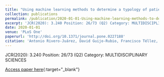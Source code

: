 ```yaml
---
title: "Using machine learning methods to determine a typology of patients with HIV-HCV infection to be treated with antivirals"
collection: publications
permalink: /publication/2020-01-01-Using-machine-learning-methods-to-determine-a-typology-of-patients-with-HIV-HCV-infection-to-be-trea
excerpt: 'JCR(2020): 3.240 Position: 26/73 (Q2) Category: MULTIDISCIPLINARY SCIENCES'
date: 2020-01-01
venue: 'PLoS One'
paperurl: 'http://doi.org/10.1371/journal.pone.0227188'
citation: 'Antonio Rivero-Juárez, David Guijo-Rubio, Francisco Téllez, Rosario Palacios, Dolores Merino, Juan Macías, Juan Carlos Fernández, <strong>Pedro Antonio Gutiérrez</strong>, Antonio Rivero, César Hervás-Martínez, &quot;Using machine learning methods to determine a typology of patients with HIV-HCV infection to be treated with antivirals.&quot; PLoS One, Vol. 15(1), 2020, pp.e0227188.'
---
```

JCR(2020): 3.240 Position: 26/73 (Q2) Category: MULTIDISCIPLINARY SCIENCES

[Access paper here](http://doi.org/10.1371/journal.pone.0227188){:target="_blank"}
